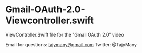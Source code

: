 # Gmail-OAuth-2.0-Viewcontroller.swift

ViewController.Swift file for the "Gmail OAuth 2.0" video

Email for questions: tajymany@gmail.com
Twitter: @TajyMany

